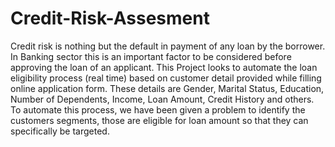 # Credit-Risk-Assesment
Credit risk is nothing but the default in payment of any loan by the borrower. In Banking sector this is an important factor to be considered before approving the loan of an applicant.
This Project looks to automate the loan eligibility process (real time) based on customer detail provided while filling online application form. These details are Gender, Marital Status, Education, Number of Dependents, Income, Loan Amount, Credit History and others. 
To automate this process, we have been given a problem to identify the customers segments, those are eligible for loan amount so that they can specifically be targeted.
